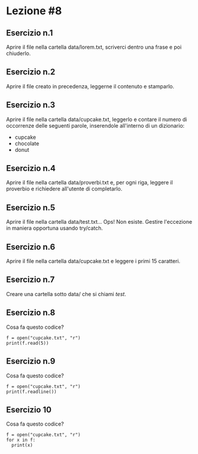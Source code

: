 # Lezione #8

## Esercizio n.1
Aprire il file nella cartella data/lorem.txt, scriverci dentro una frase e poi chiuderlo.

## Esercizio n.2 
Aprire il file creato in precedenza, leggerne il contenuto e stamparlo.

## Esercizio n.3
Aprire il file nella cartella data/cupcake.txt, leggerlo e contare il numero di occorrenze delle seguenti parole, inserendole all'interno di un dizionario:
- cupcake
- chocolate
- donut

## Esercizio n.4 
Aprire il file nella cartella data/proverbi.txt e, per ogni riga, leggere il proverbio e richiedere all'utente di completarlo.

## Esercizio n.5 
Aprire il file nella cartella data/test.txt... Ops! Non esiste. Gestire l'eccezione in maniera opportuna usando try/catch.

## Esercizio n.6
Aprire il file nella cartella data/cupcake.txt e leggere i primi 15 caratteri.

## Esercizio n.7
Creare una cartella sotto data/ che si chiami *test*.

## Esercizio n.8
Cosa fa questo codice?
```
f = open("cupcake.txt", "r")
print(f.read(5)) 
```

## Esercizio n.9
Cosa fa questo codice?
```
f = open("cupcake.txt", "r")
print(f.readline()) 
```

## Esercizio 10
Cosa fa questo codice?
```
f = open("cupcake.txt", "r")
for x in f:
  print(x) 
```